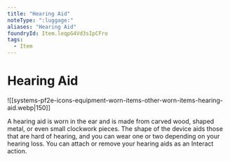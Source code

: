 ```yaml
---
title: "Hearing Aid"
noteType: ":luggage:"
aliases: "Hearing Aid"
foundryId: Item.leqpG4Vd3sIpCFro
tags:
  - Item
---
```


# Hearing Aid
![[systems-pf2e-icons-equipment-worn-items-other-worn-items-hearing-aid.webp|150]]

A hearing aid is worn in the ear and is made from carved wood, shaped metal, or even small clockwork pieces. The shape of the device aids those that are hard of hearing, and you can wear one or two depending on your hearing loss. You can attach or remove your hearing aids as an Interact action.
